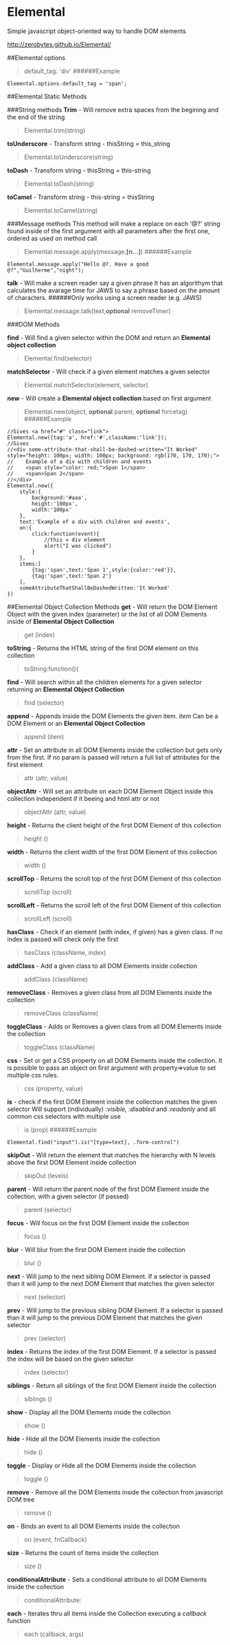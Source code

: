 # Elemental
Simple javascript object-oriented way to handle DOM elements

http://zerobytes.github.io/Elemental/

##Elemental options
>default_tag: 'div'
######Example
```
Elemental.options.default_tag = 'span';
```

##Elemental Static Methods

###String methods
**Trim** - Will remove extra spaces from the begining and the end of the string
>Elemental.trim(string)

**toUnderscore** - Transform string - thisString = this_string
>Elemental.toUnderscore(string)

**toDash** - Transform string - thisString = this-string
>Elemental.toDash(string) 

**toCamel** - Transform string - this-string = thisString
>Elemental.toCamel(string)

###Message methods
This method will make a replace on each '@?' string found inside of the first argument
with all parameters after the first one, ordered as used on method call
>Elemental.message.apply(message,**[n...]**) 
######Example
```
Elemental.message.apply("Hello @?. Have a good @?","Guilherme","night");
```

**talk** - Will make a screen reader say a given phrase
It has an algorithym that calculates the avarage time for JAWS to say a phrase based on the amount of
characters.
######Only works using a screen reader (e.g. JAWS)
>Elemental.message.talk(text,**optional** removeTimer)


###DOM Methods

**find** - Will find a given selector within the DOM and return an **Elemental object collection**
>Elemental.find(selector)

**matchSelector** - Will check if a given element matches a given selector
>Elemental.matchSelector(element, selector) 

**new** - Will create a **Elemental object collection** based on first argument
>Elemental.new(object, **optional** parent, **optional** forcetag)
######Example
```
//Gives <a href="#" class="link">
Elemental.new({tag:'a', href:'#',className:'link'});
//Gives
//<div some-attribute-that-shall-be-dashed-written="It Worked" style="height: 100px; width: 100px; background: rgb(170, 170, 170);">
//    Example of a div with children and events
//    <span style="color: red;">Span 1</span>
//    <span>Span 2</span>
//</div>
Elemental.new({
    style:{
        background:'#aaa',
        height:'100px',
        width:'100px'
    },
    text:'Example of a div with children and events',
    on:{
        click:function(event){
            //this = div element
            alert("I was clicked")
        }
    },
    items:[
        {tag:'span',text:'Span 1',style:{color:'red'}},
        {tag:'span',text:'Span 2'}
    ],
    someAttributeThatShallBeDashedWritten:'It Worked'
})
```

##Elemental Object Collection Methods
**get** - Will return the DOM Element Object with the given index (parameter) or the list of all DOM Elements inside of **Elemental Object Collection**
>get (index)

**toString** - Returns the HTML string of the first DOM element on this collection
>toString:function(){

**find** - Will search within all the children elements for a given selector returning an **Elemental Object Collection**
>find (selector)

**append** - Appends inside the DOM Elements the given item. *item* Can be a DOM Element or an **Elemental Object Collection**
>append (item)

**attr** - Set an attribute in all DOM Elements inside the collection but gets only from the first. If no param is passed will return a full list of attributes for the first element
>attr (attr, value)				

**objectAttr** - Will set an attribute on each DOM Element Object inside this collection independent if it beeing and html attr or not
>objectAttr (attr, value)

**height** - Returns the client height of the first DOM Element of this collection
>height ()

**width** - Returns the client width of the first DOM Element of this collection
>width ()

**scrollTop** - Returns the scroll top of the first DOM Element of this collection
>scrollTop (scroll)

**scrollLeft** - Returns the scroll left of the first DOM Element of this collection
>scrollLeft (scroll)

**hasClass** - Check if an element (with index, if given) has a given class. If no index is passed will check only the first
>hasClass (className, index)

**addClass** - Add a given class to all DOM Elements inside collection
>addClass (className)

**removeClass** - Removes a given class from all DOM Elements inside the collection
>removeClass (className)

**toggleClass** - Adds or Removes a given class from all DOM Elements inside the collection
>toggleClass (className)

**css** - Set or get a CSS property on all DOM Elements inside the collection. 
It is possible to pass an object on first argument with property=>value to set multiple css rules.
>css (property, value)

**is** - check if the first DOM Element inside the collection matches the given selector
Will support (individually) *:visible, :disabled* and *:readonly* and all common css selectors with multiple use
>is (prop) 
######Example
```
Elemental.find("input").is("[type=text], .form-control")
```

**skipOut** - Will return the element that matches the hierarchy with N levels above the first DOM Element inside collection
>skipOut (levels)

**parent** - Will return the parent node of the first DOM Element inside the collection, with a given selector (if passed)
>parent (selector)

**focus** - Will focus on the first DOM Element inside the collection
>focus ()

**blur** - Will blur from the first DOM Element inside the collection
>blur () 

**next** - Will jump to the next sibling DOM Element. If a selector is passed than it will jump to the next DOM Element that matches the given selector
>next (selector) 

**prev** - Will jump to the previous sibling DOM Element. If a selector is passed than it will jump to the previous DOM Element that matches the given selector
>prev (selector) 

**index** - Returns the index of the first DOM Element. If a selector is passed the index will be based on the given selector
>index (selector) 

**siblings** - Return all siblings of the first  DOM Element inside the collection
>siblings () 

**show** - Display all the DOM Elements inside the collection
>show () 

**hide** - Hide all the DOM Elements inside the collection
>hide () 

**toggle** - Display or Hide all the DOM Elements inside the collection
>toggle () 

**remove** - Remove all the DOM Elements inside the collection from javascript DOM tree
>remove () 

**on** - Binds an event to all DOM Elements inside the collection
>on (event, fnCallback) 

**size** - Returns the count of items inside the collection
>size () 

**conditionalAttribute** - Sets a conditional attribute to all DOM Elements inside the collection
>conditionalAttribute: 

**each** - Iterates thru all items inside the Collection executing a *callback* function
>each (callback, args) 